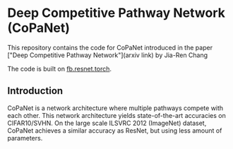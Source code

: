 # Deep Competitive Pathway Network (CoPaNet)

This repository contains the code for CoPaNet introduced in the paper ["Deep Competitive Pathway Network"](arxiv link) by Jia-Ren Chang

The code is built on [fb.resnet.torch](https://github.com/facebook/fb.resnet.torch).

## Introduction
CoPaNet is a network architecture where multiple pathways compete with each other. This network architecture yields state-of-the-art accuracies on CIFAR10/SVHN. On the large scale ILSVRC 2012 (ImageNet) dataset, CoPaNet achieves a similar accuracy as ResNet, but using less amount of parameters.
